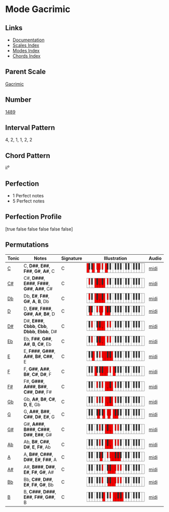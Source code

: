 # Mode Gacrimic

## Links

- [Documentation](index.md)
- [Scales Index](Scales.md)
- [Modes Index](Modes.md)
- [Chords Index](Chords.md)

## Parent Scale

[Gacrimic](ScaleGacrimic.md)

## Number

[1489](https://ianring.com/musictheory/scales/1489)

## Interval Pattern

4, 2, 1, 1, 2, 2

## Chord Pattern

ii⁰

## Perfection

- 1 Perfect notes
- 5 Perfect notes

## Perfection Profile

[true false false false false false]

## Permutations

| Tonic | Notes | Signature | Illustration | Audio |
|-------|-------|-----------|--------------|-------|
| [C](ModeCNaturalGacrimic.md) | C, **D##**, **E##**, **F##**, **G#**, **A#**, C | C | ![CNaturalGacrimic](ModeCNaturalGacrimic.png) | [midi](https://github.com/edipermadi/music/blob/main/docs/ModeCNaturalGacrimic.mid?raw=true) |
| [C#](ModeCSharpGacrimic.md) | C#, **D###**, **E###**, **F###**, **G##**, **A##**, C# | C | ![CSharpGacrimic](ModeCSharpGacrimic.png) | [midi](https://github.com/edipermadi/music/blob/main/docs/ModeCSharpGacrimic.mid?raw=true) |
| [Db](ModeDFlatGacrimic.md) | Db, **E#**, **F##**, **G#**, **A**, **B**, Db | C | ![DFlatGacrimic](ModeDFlatGacrimic.png) | [midi](https://github.com/edipermadi/music/blob/main/docs/ModeDFlatGacrimic.mid?raw=true) |
| [D](ModeDNaturalGacrimic.md) | D, **E##**, **F###**, **G##**, **A#**, **B#**, D | C | ![DNaturalGacrimic](ModeDNaturalGacrimic.png) | [midi](https://github.com/edipermadi/music/blob/main/docs/ModeDNaturalGacrimic.mid?raw=true) |
| [D#](ModeDSharpGacrimic.md) | D#, **E###**, **Cbbb**, **Cbb**, **Dbbb**, **Ebbb**, D# | C | ![DSharpGacrimic](ModeDSharpGacrimic.png) | [midi](https://github.com/edipermadi/music/blob/main/docs/ModeDSharpGacrimic.mid?raw=true) |
| [Eb](ModeEFlatGacrimic.md) | Eb, **F##**, **G##**, **A#**, **B**, **C#**, Eb | C | ![EFlatGacrimic](ModeEFlatGacrimic.png) | [midi](https://github.com/edipermadi/music/blob/main/docs/ModeEFlatGacrimic.mid?raw=true) |
| [E](ModeENaturalGacrimic.md) | E, **F###**, **G###**, **A##**, **B#**, **C##**, E | C | ![ENaturalGacrimic](ModeENaturalGacrimic.png) | [midi](https://github.com/edipermadi/music/blob/main/docs/ModeENaturalGacrimic.mid?raw=true) |
| [F](ModeFNaturalGacrimic.md) | F, **G##**, **A##**, **B#**, **C#**, **D#**, F | C | ![FNaturalGacrimic](ModeFNaturalGacrimic.png) | [midi](https://github.com/edipermadi/music/blob/main/docs/ModeFNaturalGacrimic.mid?raw=true) |
| [F#](ModeFSharpGacrimic.md) | F#, **G###**, **A###**, **B##**, **C##**, **D##**, F# | C | ![FSharpGacrimic](ModeFSharpGacrimic.png) | [midi](https://github.com/edipermadi/music/blob/main/docs/ModeFSharpGacrimic.mid?raw=true) |
| [Gb](ModeGFlatGacrimic.md) | Gb, **A#**, **B#**, **C#**, **D**, **E**, Gb | C | ![GFlatGacrimic](ModeGFlatGacrimic.png) | [midi](https://github.com/edipermadi/music/blob/main/docs/ModeGFlatGacrimic.mid?raw=true) |
| [G](ModeGNaturalGacrimic.md) | G, **A##**, **B##**, **C##**, **D#**, **E#**, G | C | ![GNaturalGacrimic](ModeGNaturalGacrimic.png) | [midi](https://github.com/edipermadi/music/blob/main/docs/ModeGNaturalGacrimic.mid?raw=true) |
| [G#](ModeGSharpGacrimic.md) | G#, **A###**, **B###**, **C###**, **D##**, **E##**, G# | C | ![GSharpGacrimic](ModeGSharpGacrimic.png) | [midi](https://github.com/edipermadi/music/blob/main/docs/ModeGSharpGacrimic.mid?raw=true) |
| [Ab](ModeAFlatGacrimic.md) | Ab, **B#**, **C##**, **D#**, **E**, **F#**, Ab | C | ![AFlatGacrimic](ModeAFlatGacrimic.png) | [midi](https://github.com/edipermadi/music/blob/main/docs/ModeAFlatGacrimic.mid?raw=true) |
| [A](ModeANaturalGacrimic.md) | A, **B##**, **C###**, **D##**, **E#**, **F##**, A | C | ![ANaturalGacrimic](ModeANaturalGacrimic.png) | [midi](https://github.com/edipermadi/music/blob/main/docs/ModeANaturalGacrimic.mid?raw=true) |
| [A#](ModeASharpGacrimic.md) | A#, **B###**, **D##**, **E#**, **F#**, **G#**, A# | C | ![ASharpGacrimic](ModeASharpGacrimic.png) | [midi](https://github.com/edipermadi/music/blob/main/docs/ModeASharpGacrimic.mid?raw=true) |
| [Bb](ModeBFlatGacrimic.md) | Bb, **C##**, **D##**, **E#**, **F#**, **G#**, Bb | C | ![BFlatGacrimic](ModeBFlatGacrimic.png) | [midi](https://github.com/edipermadi/music/blob/main/docs/ModeBFlatGacrimic.mid?raw=true) |
| [B](ModeBNaturalGacrimic.md) | B, **C###**, **D###**, **E##**, **F##**, **G##**, B | C | ![BNaturalGacrimic](ModeBNaturalGacrimic.png) | [midi](https://github.com/edipermadi/music/blob/main/docs/ModeBNaturalGacrimic.mid?raw=true) |
